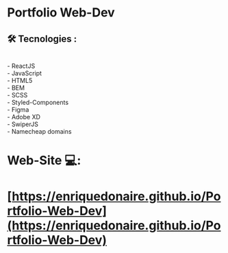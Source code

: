 #  Portfolio Web-Dev 
##  🛠️ Tecnologies  : 
<br/>
- ReactJS <br/>
- JavaScript <br/>
- HTML5 <br/>
- BEM <br/>
- SCSS <br/>
- Styled-Components <br/>
- Figma <br/>
- Adobe XD <br/>
- SwiperJS <br/>
- Namecheap domains
<br/>

#  Web-Site  💻: 

#   [https://enriquedonaire.github.io/Portfolio-Web-Dev](https://enriquedonaire.github.io/Portfolio-Web-Dev)
